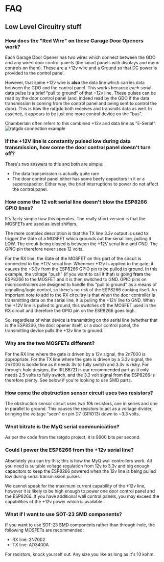 # FAQ

## Low Level Circuitry stuff
### How does the "Red Wire" on these Garage Door Openers work?
Each Garage Door Opener has two wires which connect between the GDO and any wired door control panels (the smart panels with displays and menu controls on them).  These are a +12v wire and a Ground so that DC power is provided to the control panel.

However, that same +12v wire is **also** the data line which carries data between the GDO and the control panel.  This works because each serial data pulse is a brief "pull to ground" of that +12v line.  These pulses can be read by the door control panel (and, indeed read by the GDO if the data transmission is coming from the control panel and being sent to control the door).  This is how the ratgdo both receives and transmits data as well.  In essence, it appears to be just one more control device on the "bus".

Chamberlain often refers to this combined +12v and data line as "E-Serial":
![ratgdo connection example](https://github.com/Kaldek/rat-ratgdo/blob/main/ratgdo%20connection%20example.png)

### If the +12V line is constantly pulsed low during data transmission, how come the door control panel doesn't turn off?
There's two answers to this and both are simple:
- The data transmission is actually quite rare
- The door control panel either has some beefy capacitors in it or a supercapacitor.  Either way, the brief interruptions to power do not affect the control panel.

### How come the 12 volt serial line doesn't blow the ESP8266 GPIO lines?
It's fairly simple how this operates.  The really short version is that the MOSFETs are used as level shifters. 

The more complex description is that the TX line 3.3v output is used to trigger the Gate of a MOSFET which grounds out the serial line, pulling it LOW.  The circuit being closed is between the +12V serial line and GND.  The GPIO pin therefore never sees 12 volts.  

For the RX line, the Gate of the MOSFET on this part of the circuit is connected to the +12V serial line.  Whenever +12v is applied to the gate, it causes the +3.3v from the ESP8266 GPIO pin to be pulled to ground.  In this example, the voltage "push" (if you want to call it that) is going **from** the ESP8266 to the MOSFET and it is then switched to GND.  GPIO pins on microcontrollers are designed to handle this "pull to ground" as a means of signalling/logic control, so there's no risk of the ESP8266 cooking itself.  An important note to add to the RX circuitry is that when the door controller is transmitting data on the serial line, it is pulling the +12V line to GND.  When the +12V line is pulled to ground, this switches off the MOSFET used in the RX circuit and therefore the GPIO pin on the ESP8266 goes high.

So, regardless of what device is transmitting on the serial line (whether that is the ESP8266, the door opener itself, or a door control panel, the transmitting device pulls the +12v line to ground.

### Why are the two MOSFETs different?
For the RX line where the gate is driven by a 12v signal, the 2n7000 is appropriate.  For the TX line where the gate is driven by a 3.3v signal, the 2n7000 is borderline as it needs 3v to fully switch and 3.3v is risky.  For through-hole designs, the IRLB8721 is our recommended part as it only needs 2.5 volts to fully switch, and the 3.3 volt signal from the ESP8266 is therefore plenty.  See below if you're looking to use SMD parts.

### How come the obstruction sensor circuit uses two resistors?
The obstruction sensor circuit uses two 10k resistors, one in series and one in parallel to ground.  This causes the resistors to act as a voltage divider, bringing the voltage "seen" on pin D7 (GPIO13) down to ~3.3 volts. 

### What bitrate is the MyQ serial communication?
As per the code from the ratgdo project, it is 9600 bits per second.

### Could I power the ESP8266 from the +12v serial line?
Absolutely you can try this; this is how the MyQ wall controllers work.  All you need is suitable voltage regulation from 12v to 3.3v and big enough capacitors to keep the ESP8266 powered when the 12v line is being pulled low during serial transmission pulses.

We cannot speak for the maximum current capability of the +12v line, however it is likely to be high enough to power one door control panel and the ESP8266.  If you have additional wall control panels, you may exceed the capabilities of the +12v power which is available.

### What if I want to use SOT-23 SMD components?
If you want to use SOT-23 SMD components rather than through-hole, the following MOSFETs are recommended:
- RX line: 2N7002
- TX line: AO3400A

For resistors, knock yourself out.  Any size you like as long as it's 10 kohm.
